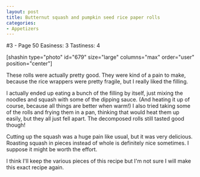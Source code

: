 ```yaml
---
layout: post
title: Butternut squash and pumpkin seed rice paper rolls
categories:
- Appetizers
---
```


#3 - Page 50
Easiness: 3
Tastiness: 4

[shashin type="photo" id="679" size="large" columns="max" order="user" position="center"]

These rolls were actually pretty good. They were kind of a pain to make, because the rice wrappers were pretty fragile, but I really liked the filling.

I actually ended up eating a bunch of the filling by itself, just mixing the noodles and squash with some of the dipping sauce. (And heating it up of course, because all things are better when warm!) I also tried taking some of the rolls and frying them in a pan, thinking that would heat them up easily, but they all just fell apart. The decomposed rolls still tasted good though!

Cutting up the squash was a huge pain like usual, but it was very delicious. Roasting squash in pieces instead of whole is definitely nice sometimes. I suppose it might be worth the effort.

I think I'll keep the various pieces of this recipe but I'm not sure I will make this exact recipe again.
